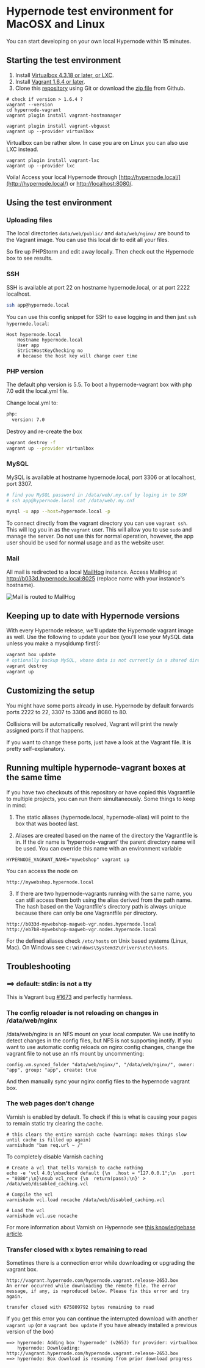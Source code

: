 # Hypernode test environment for MacOSX and Linux

You can start developing on your own local Hypernode within 15 minutes.

## Starting the test environment

1. Install [Virtualbox 4.3.18 or later, or LXC](https://www.virtualbox.org/wiki/Downloads).
2. Install [Vagrant 1.6.4 or later](http://www.vagrantup.com/downloads.html).
3. Clone this [repository](https://github.com/ByteInternet/hypernode-vagrant.git) using Git or download the [zip file](https://github.com/ByteInternet/hypernode-vagrant/archive/master.zip) from Github.


```
# check if version > 1.6.4 ?
vagrant --version 
cd hypernode-vagrant
vagrant plugin install vagrant-hostmanager
```

```
vagrant plugin install vagrant-vbguest
vagrant up --provider virtualbox
```

Virtualbox can be rather slow. In case you are on Linux you can also use LXC instead.
```
vagrant plugin install vagrant-lxc
vagrant up --provider lxc
```

Voila! Access your local Hypernode through [http://hypernode.local/](http://hypernode.local/) or [http://localhost:8080/](http://localhost:8080/).

## Using the test environment

### Uploading files

The local directories `data/web/public/` and `data/web/nginx/` are bound to the Vagrant image. You can use this local dir to edit all your files.

So fire up PHPStorm and edit away locally. Then check out the Hypernode box to see results.

### SSH

SSH is available at port 22 on hostname hypernode.local, or at port 2222 localhost.

```bash
ssh app@hypernode.local
```

You can use this config snippet for SSH to ease logging in and then just `ssh hypernode.local`:

```
Host hypernode.local
    Hostname hypernode.local
    User app
    StrictHostKeyChecking no  
    # because the host key will change over time
```

### PHP version

The default php version is 5.5. To boot a hypernode-vagrant box with php 7.0 edit the local.yml file.

Change local.yml to:
```bash
php:
  version: 7.0
```

Destroy and re-create the box
```bash
vagrant destroy -f
vagrant up --provider virtualbox
```

### MySQL

MySQL is available at hostname hypernode.local, port 3306 or at localhost, port 3307.

```bash
# find you MySQL password in /data/web/.my.cnf by loging in to SSH
# ssh app@hypernode.local cat /data/web/.my.cnf

mysql -u app --host=hypernode.local -p
```

To connect directly from the vagrant directory you can use `vagrant ssh`. This will log you in as the `vagrant` user.
This will allow you to use `sudo` and manage the server. Do not use this for normal operation, however, the app user should be used for normal usage and as the website user.

### Mail

All mail is redirected to a local [MailHog](https://github.com/mailhog/MailHog) instance. Access MailHog at http://b033d.hypernode.local:8025 \(replace name with your instance's hostname\).

![Mail is routed to MailHog](https://raw.githubusercontent.com/ByteInternet/hypernode-vagrant/12f11242e4ed66631ee2dc4e44390b3f62c27932/Documentation/mailhog.png "MailHog impression")


## Keeping up to date with Hypernode versions

With every Hypernode release, we'll update the Hypernode vagrant image as well. Use the following to update your box (you'll lose your MySQL data unless you make a mysqldump first!):

```bash
vagrant box update
# optionally backup MySQL, whose data is not currently in a shared directory
vagrant destroy
vagrant up
```

## Customizing the setup

You might have some ports already in use. Hypernode by default forwards ports 2222 to 22, 3307 to 3306 and 8080 to 80.

Collisions will be automatically resolved, Vagrant will print the newly assigned ports if that happens.

If you want to change these ports, just have a look at the Vagrant file. It is pretty self-explanatory.

## Running multiple hypernode-vagrant boxes at the same time
If you have two checkouts of this repository or have copied this Vagrantfile to multiple projects, you can run them simultaneously. 
Some things to keep in mind:

1. The static aliases (hypernode.local, hypernode-alias) will point to the
box that was booted last.

2. Aliases are created based on the name of the directory the Vagrantfile
is in. If the dir name is 'hypernode-vagrant' the parent directory name
will be used. You can override this name with an environment variable

```
HYPERNODE_VAGRANT_NAME="mywebshop" vagrant up
```

You can access the node on
```
http://mywebshop.hypernode.local
```

3. If there are two hypernode-vagrants running with the same name, you can still access them both using the alias derived from the path name. The hash based on the Vagrantfile's directory path is always unique because there can only be one Vagrantfile per directory.

```
http://b033d-mywebshop-magweb-vgr.nodes.hypernode.local
http://eb7b8-mywebshop-magweb-vgr.nodes.hypernode.local
```

For the defined aliases check ```/etc/hosts``` on Unix based systems
(Linux, Mac). On Windows see ```C:\Windows\System32\drivers\etc\hosts```.

## Troubleshooting

### ==> default: stdin: is not a tty

This is Vagrant bug [#1673](https://github.com/mitchellh/vagrant/issues/1673) and perfectly harmless.

### The config reloader is not reloading on changes in /data/web/nginx

/data/web/nginx is an NFS mount on your local computer. We use inotify to detect changes in the config files, but NFS is not supporting inotify.
If you want to use automatic config reloads on nginx config changes, change the vagrant file to not use an nfs mount by uncommenting:

    config.vm.synced_folder "data/web/nginx/", "/data/web/nginx/", owner: "app", group: "app", create: true

And then manually sync your nginx config files to the hypernode vagrant box.

### The web pages don't change

Varnish is enabled by default. To check if this is what is causing your pages to remain static try clearing the cache.

```
# this clears the entire varnish cache (warning: makes things slow until cache is filled up again)
varnishadm "ban req.url ~ /"
```

To completely disable Varnish caching
```
# Create a vcl that tells Varnish to cache nothing
echo -e 'vcl 4.0;\nbackend default {\n  .host = "127.0.0.1";\n  .port = "8080";\n}\nsub vcl_recv {\n  return(pass);\n}' > /data/web/disabled_caching.vcl

# Compile the vcl
varnishadm vcl.load nocache /data/web/disabled_caching.vcl

# Load the vcl
varnishadm vcl.use nocache
```

For more information about Varnish on Hypernode see [this knowledgebase article](https://support.hypernode.com/knowledgebase/varnish-on-hypernode/).

### Transfer closed with x bytes remaining to read

Sometimes there is a connection error while downloading or upgrading the vagrant box. 

```
http://vagrant.hypernode.com/hypernode.vagrant.release-2653.box
An error occurred while downloading the remote file. The error message, if any, is reproduced below. Please fix this error and try again.

transfer closed with 675809792 bytes remaining to read
```

If you get this error you can continue the interrupted download with another ```vagrant up``` (or a ```vagrant box update``` if you have already installed a previous version of the box)
```
==> hypernode: Adding box 'hypernode' (v2653) for provider: virtualbox
    hypernode: Downloading: http://vagrant.hypernode.com/hypernode.vagrant.release-2653.box
==> hypernode: Box download is resuming from prior download progress
```
